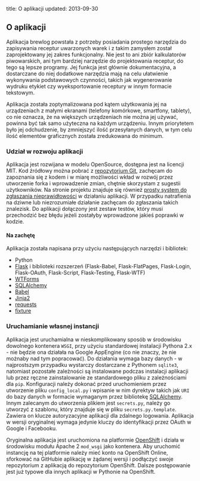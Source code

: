 title: O aplikacji
updated: 2013-09-30

## O aplikacji

Aplikacja brewlog powstała z potrzeby posiadania prostego narzędzia do zapisywania receptur uwarzonych warek i z takim zamysłem został zaprojektowany jej zakres funkcjonalny. Nie jest to ani zbiór kalkulatorów piwowarskich, ani tym bardziej narzędzie do projektowania receptur, do tego są lepsze programy. Jej funkcja jest głównie dokumentacyjna, a dostarczane do niej dodatkowe narzędzia mają na celu ułatwienie wykonywania podstawowych czynności, takich jak wygenerowanie wydruku etykiet czy wyeksportowanie receptury w innym formacie tekstowym.

Aplikacja została zoptymalizowana pod kątem użytkowania jej na urządzeniach z małymi ekranami (telefony komórkowe, smartfony, tablety), co nie oznacza, że na większych urządzeniach nie można jej używać, powinna być tak samo użyteczna na każdym urządzeniu. Innym priorytetem było jej odchudzenie, by zmniejszyć ilość przesyłanych danych, w tym celu ilość elementów graficznych została zredukowana do minimum.

### Udział w rozwoju aplikacji

Aplikacja jest rozwijana w modelu OpenSource, dostępna jest na licencji MIT. Kod źródłowy można pobrać z [repozytorium Git](https://github.com/zgoda/brew-log), zachęcam do zapoznania się z kodem i w miarę możliwości wkład w rozwój przez utworzenie forka i wprowadzenie zmian, chętnie skorzystam z sugestii użytkowników. Na stronie projektu znajduje się również [prosty system do zgłaszania nieprawidłowości](https://github.com/zgoda/brew-log/issues) w działaniu aplikacji. W przypadku natrafienia na dziwne lub niezrozumiałe działanie zachęcam do zgłaszania takich znalezisk. Do aplikacji dołączony jest zestaw testów, który musi przechodzić bez błędu jeżeli zostałyby wprowadzone jakieś poprawki w kodzie.

#### Na zachętę

Aplikacja została napisana przy użyciu następujących narzędzi i bibliotek:

 * Python
 * [Flask](http://flask.pocoo.org/) i biblioteki rozszerzeń (Flask-Babel, Flask-FlatPages, Flask-Login, Flask-OAuth, Flask-Script, Flask-Testing, Flask-WTF)
 * [WTForms](http://wtforms.simplecodes.com/)
 * [SQLAlchemy](http://www.sqlalchemy.org/)
 * [Babel](http://babel.pocoo.org/)
 * [Jinja2](http://jinja.pocoo.org/)
 * [requests](http://python-requests.org/)
 * [fixture](http://farmdev.com/projects/fixture/)

### Uruchamianie własnej instancji

Aplikacja jest uruchamialna w nieskomplikowany sposób w środowisku dowolnego kontenera `WSGI`, przy użyciu standardowej instalacji Pythona 2.x - nie będzie ona działała na Google AppEngine (co nie znaczy, że nie możnaby nad tym popracować). Do działania wymaga bazy danych - w najprostszym przypadku wystarczy dostarczane z Pythonem `sqlite3`, natomiast pozostałe zależności są instalowane podczas instalacji aplikacji lub przez ręczne zainstalowanie ze standardowego pliku z zależnościami dla `pip`. Konfiguracji należy dokonać przed uruchomieniem przez utworzenie pliku `config_local.py` i wpisanie w nim dyrektyw takich jak `URI` do bazy danych w formacie wymaganym przez bibliotekę [SQLAlchemy](http://www.sqlalchemy.org). Innym zalecanym do utworzenia plikiem jest `secrets.py`, należy go utworzyć z szablonu, który znajduje się w pliku `secrets.py.template`. Zawiera on klucze autoryzacyjne aplikacji dla zdalnego logowania. Aplikacja w wersji oryginalnej wymaga jedynie kluczy do identyfikacji przez OAuth w Google i Facebooku.

Oryginalna aplikacja jest uruchomiona na platformie [OpenShift](http://www.openshift.com/) i działa w środowisku modułu Apache 2 `mod_wsgi` jako kontenera. Aby uruchomić instancję na tej platformie należy mieć konto na OpenShift Online, sforkować na GitHubie aplikację w żądanej wersji i podłączyć swoje repozytorium z aplikacją do repozytorium OpenShift. Dalsze postępowanie jest już typowe dla innych aplikacji w Pythonie na OpenShift.
